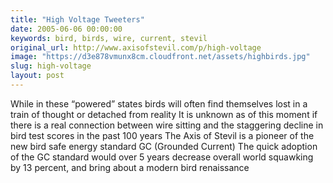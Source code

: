 ```yaml
---
title: "High Voltage Tweeters"
date: 2005-06-06 00:00:00
keywords: bird, birds, wire, current, stevil
original_url: http://www.axisofstevil.com/p/high-voltage
image: "https://d3e878vmunx8cm.cloudfront.net/assets/highbirds.jpg"
slug: high-voltage
layout: post
---
```


While in these “powered” states birds will often find themselves lost in a train of thought or detached from reality It is unknown as of this moment if there is a real connection between wire sitting and the staggering decline in bird test scores in the past 100 years The Axis of Stevil is a pioneer of the new bird safe energy standard GC (Grounded Current) The quick adoption of the GC standard would over 5 years decrease overall world squawking by 13 percent, and bring about a modern bird renaissance

